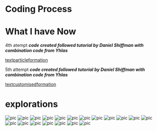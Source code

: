 # Coding Process

# What I have Now

4th atempt
***code created followed tutorial by Daniel Shiffman with combination code from Yhlas***

[textparticleformation](https://wwsiyang.github.io/CODEWORD/SKO/Week_10/Textparticle_transformtext)

5th attempt
***code created followed tutorial by Daniel Shiffman with combination code from Yhlas***

[textcustomisedformation](https://wwsiyang.github.io/CODEWORD/SKO/Week_10/Textparticle_customised_formation)

# explorations
![pic](https://wwsiyang.github.io/CODEWORD/SKO/Week_10/1.png)
![pic](https://wwsiyang.github.io/CODEWORD/SKO/Week_10/2.png)
![pic](https://wwsiyang.github.io/CODEWORD/SKO/Week_10/3.png)
![pic](https://wwsiyang.github.io/CODEWORD/SKO/Week_10/4.png)
![pic](https://wwsiyang.github.io/CODEWORD/SKO/Week_10/5.png)
![pic](https://wwsiyang.github.io/CODEWORD/SKO/Week_10/6.png)
![pic](https://wwsiyang.github.io/CODEWORD/SKO/Week_10/7.png)
![pic](https://wwsiyang.github.io/CODEWORD/SKO/Week_10/8.png)
![pic](https://wwsiyang.github.io/CODEWORD/SKO/Week_10/9.png)
![pic](https://wwsiyang.github.io/CODEWORD/SKO/Week_10/10.png)
![pic](https://wwsiyang.github.io/CODEWORD/SKO/Week_10/11.png)
![pic](https://wwsiyang.github.io/CODEWORD/SKO/Week_10/12.png)
![pic](https://wwsiyang.github.io/CODEWORD/SKO/Week_10/13.png)
![pic](https://wwsiyang.github.io/CODEWORD/SKO/Week_10/14.png)
![pic](https://wwsiyang.github.io/CODEWORD/SKO/Week_10/15.png)
![pic](https://wwsiyang.github.io/CODEWORD/SKO/Week_10/16.png)
![pic](https://wwsiyang.github.io/CODEWORD/SKO/Week_10/17.png)
![pic](https://wwsiyang.github.io/CODEWORD/SKO/Week_10/18.png)
![pic](https://wwsiyang.github.io/CODEWORD/SKO/Week_10/19.png)
